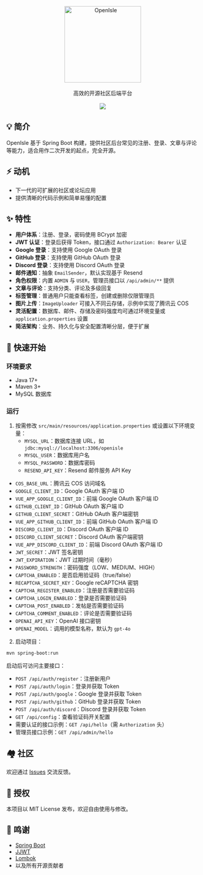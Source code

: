 <p align="center">
  <img alt="OpenIsle" src="https://openisle-1307107697.cos.ap-guangzhou.myqcloud.com/assert/image.png" width="200">
  <br><br>
  高效的开源社区后端平台
  <br><br>
  <a href="LICENSE"><img src="https://img.shields.io/badge/license-MIT-blue.svg?style=flat-square"></a>
</p>

## 💡 简介

OpenIsle 基于 Spring Boot 构建，提供社区后台常见的注册、登录、文章与评论等能力，适合用作二次开发的起点，完全开源。

## ⚡ 动机

* 下一代的可扩展的社区或论坛应用
* 提供清晰的代码示例和简单易懂的配置

## ✨ 特性

* **用户体系**：注册、登录，密码使用 BCrypt 加密
* **JWT 认证**：登录后获得 Token，接口通过 `Authorization: Bearer` 认证
* **Google 登录**：支持使用 Google OAuth 登录
* **GitHub 登录**：支持使用 GitHub OAuth 登录
* **Discord 登录**：支持使用 Discord OAuth 登录
* **邮件通知**：抽象 `EmailSender`，默认实现基于 Resend
* **角色权限**：内置 `ADMIN` 与 `USER`，管理员接口以 `/api/admin/**` 提供
* **文章与评论**：支持分类、评论及多级回复
* **标签管理**：普通用户只能查看标签，创建或删除仅限管理员
* **图片上传**：`ImageUploader` 可接入不同云存储，示例中实现了腾讯云 COS
* **灵活配置**：数据库、邮件、存储及密码强度均可通过环境变量或 `application.properties` 设置
* **简洁架构**：业务、持久化与安全配置清晰分层，便于扩展

## 🚀 快速开始

### 环境要求

- Java 17+
- Maven 3+
- MySQL 数据库

### 运行

1. 按需修改 `src/main/resources/application.properties` 或设置以下环境变量：
   - `MYSQL_URL`：数据库连接 URL，如 `jdbc:mysql://localhost:3306/openisle`
   - `MYSQL_USER`：数据库用户名
   - `MYSQL_PASSWORD`：数据库密码
   - `RESEND_API_KEY`：Resend 邮件服务 API Key
  - `COS_BASE_URL`：腾讯云 COS 访问域名
  - `GOOGLE_CLIENT_ID`：Google OAuth 客户端 ID
  - `VUE_APP_GOOGLE_CLIENT_ID`：前端 Google OAuth 客户端 ID
  - `GITHUB_CLIENT_ID`：GitHub OAuth 客户端 ID
  - `GITHUB_CLIENT_SECRET`：GitHub OAuth 客户端密钥
  - `VUE_APP_GITHUB_CLIENT_ID`：前端 GitHub OAuth 客户端 ID
  - `DISCORD_CLIENT_ID`：Discord OAuth 客户端 ID
  - `DISCORD_CLIENT_SECRET`：Discord OAuth 客户端密钥
  - `VUE_APP_DISCORD_CLIENT_ID`：前端 Discord OAuth 客户端 ID
  - `JWT_SECRET`：JWT 签名密钥
   - `JWT_EXPIRATION`：JWT 过期时间（毫秒）
   - `PASSWORD_STRENGTH`：密码强度（LOW、MEDIUM、HIGH）
   - `CAPTCHA_ENABLED`：是否启用验证码（true/false）
   - `RECAPTCHA_SECRET_KEY`：Google reCAPTCHA 密钥
   - `CAPTCHA_REGISTER_ENABLED`：注册是否需要验证码
   - `CAPTCHA_LOGIN_ENABLED`：登录是否需要验证码
   - `CAPTCHA_POST_ENABLED`：发帖是否需要验证码
   - `CAPTCHA_COMMENT_ENABLED`：评论是否需要验证码
   - `OPENAI_API_KEY`：OpenAI 接口密钥
   - `OPENAI_MODEL`：调用的模型名称，默认为 `gpt-4o`
2. 启动项目：

```bash
mvn spring-boot:run
```

启动后可访问主要接口：

- `POST /api/auth/register`：注册新用户
- `POST /api/auth/login`：登录并获取 Token
- `POST /api/auth/google`：Google 登录并获取 Token
- `POST /api/auth/github`：GitHub 登录并获取 Token
- `POST /api/auth/discord`：Discord 登录并获取 Token
- `GET /api/config`：查看验证码开关配置
- 需要认证的接口示例：`GET /api/hello`（需 `Authorization` 头）
- 管理员接口示例：`GET /api/admin/hello`

## 🏘️ 社区

欢迎通过 [Issues](https://github.com/nagisa77/OpenIsle/issues) 交流反馈。

## 📄 授权

本项目以 MIT License 发布，欢迎自由使用与修改。

## 🙏 鸣谢

- [Spring Boot](https://spring.io/projects/spring-boot)
- [JJWT](https://github.com/jwtk/jjwt)
- [Lombok](https://github.com/projectlombok/lombok)
- 以及所有开源贡献者

